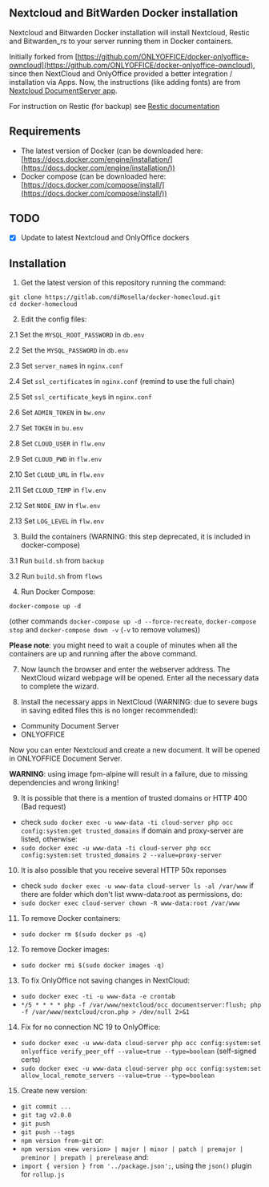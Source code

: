 ## Nextcloud and BitWarden Docker installation

Nextcloud and Bitwarden Docker installation will install Nextcloud, Restic and Bitwarden_rs to your server running them in Docker containers.

Initially forked from [https://github.com/ONLYOFFICE/docker-onlyoffice-owncloud](https://github.com/ONLYOFFICE/docker-onlyoffice-owncloud), since then NextCloud and OnlyOffice provided a better integration / installation via Apps.
Now, the instructions (like adding fonts) are from [Nextcloud DocumentServer app](https://github.com/nextcloud/documentserver_community).

For instruction on Restic (for backup) see [Restic documentation](https://restic.readthedocs.io/en/latest/index.html)

## Requirements

* The latest version of Docker (can be downloaded here: [https://docs.docker.com/engine/installation/](https://docs.docker.com/engine/installation/))
* Docker compose (can be downloaded here: [https://docs.docker.com/compose/install/](https://docs.docker.com/compose/install/))

## TODO

- [x] Update to latest Nextcloud and OnlyOffice dockers

## Installation

1. Get the latest version of this repository running the command:

```
git clone https://gitlab.com/diMosella/docker-homecloud.git
cd docker-homecloud
```

2. Edit the config files:

2.1 Set the `MYSQL_ROOT_PASSWORD` in `db.env`

2.2 Set the `MYSQL_PASSWORD` in `db.env`

2.3 Set `server_name`s in `nginx.conf`

2.4 Set `ssl_certificate`s in `nginx.conf` (remind to use the full chain)

2.5 Set `ssl_certificate_key`s in `nginx.conf`

2.6 Set `ADMIN_TOKEN` in `bw.env`

2.7 Set `TOKEN` in `bu.env`

2.8 Set `CLOUD_USER` in `flw.env`

2.9 Set `CLOUD_PWD` in `flw.env`

2.10 Set `CLOUD_URL` in `flw.env`

2.11 Set `CLOUD_TEMP` in `flw.env`

2.12 Set `NODE_ENV` in `flw.env`

2.13 Set `LOG_LEVEL` in `flw.env`

3. Build the containers (WARNING: this step deprecated, it is included in docker-compose)

3.1 Run ``build.sh`` from ``backup``

3.2 Run ``build.sh`` from ``flows``

4. Run Docker Compose:

```
docker-compose up -d
```
(other commands `docker-compose up -d --force-recreate`, `docker-compose stop` and `docker-compose down -v` (`-v` to remove volumes))

**Please note**: you might need to wait a couple of minutes when all the containers are up and running after the above command.

7. Now launch the browser and enter the webserver address. The NextCloud wizard webpage will be opened. Enter all the necessary data to complete the wizard.

8. Install the necessary apps in NextCloud (WARNING: due to severe bugs in saving edited files this is no longer recommended):

  - Community Document Server
  - ONLYOFFICE

Now you can enter Nextcloud and create a new document. It will be opened in ONLYOFFICE Document Server.

**WARNING**: using image fpm-alpine will result in a failure, due to missing dependencies and wrong linking!

9. It is possible that there is a mention of trusted domains or HTTP 400 (Bad request)

  - check `sudo docker exec -u www-data -ti cloud-server php occ config:system:get trusted_domains` if domain and proxy-server are listed, otherwise:
  - `sudo docker exec -u www-data -ti cloud-server php occ config:system:set trusted_domains 2 --value=proxy-server`

10. It is also possible that you receive several HTTP 50x reponses

  - check `sudo docker exec -u www-data cloud-server ls -al /var/www` if there are folder which don't list www-data:root as permissions, do:
  - `sudo docker exec cloud-server chown -R www-data:root /var/www`

11. To remove Docker containers:

  - `sudo docker rm $(sudo docker ps -q)`

12. To remove Docker images:

  - `sudo docker rmi $(sudo docker images -q)`

13. To fix OnlyOffice not saving changes in NextCloud:

  - `sudo docker exec -ti -u www-data -e crontab`
  - `*/5 * * * * php -f /var/www/nextcloud/occ documentserver:flush; php -f /var/www/nextcloud/cron.php > /dev/null 2>&1`

14. Fix for no connection NC 19 to OnlyOffice:
  - `sudo docker exec -u www-data cloud-server php occ config:system:set onlyoffice verify_peer_off --value=true --type=boolean` (self-signed certs)
  - `sudo docker exec -u www-data cloud-server php occ config:system:set allow_local_remote_servers --value=true --type=boolean`

15. Create new version:
  - `git commit ...`
  - `git tag v2.0.0`
  - `git push`
  - `git push --tags`
  - `npm version from-git`
  or:
  - `npm version <new version> | major | minor | patch | premajor | preminor | prepath | prerelease`
  and:
  - `import { version } from '../package.json';`, using the `json()` plugin for `rollup.js`
